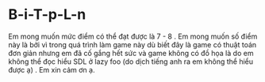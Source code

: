 # B-i-T-p-L-n
Em mong muốn mức điểm có thể đạt được là 7 - 8 . Em mong muốn số điểm này là bởi vì trong quá trình làm game này dù biết đây là game có thuật toán đơn giản nhưng em đã cố gắng hết sức và game không có đồ họa là do em không thể đọc hiểu SDL ở lazy foo (do dịch tiếng anh ra em không thể hiểu được ạ) . Em xin cảm ơn ạ.

